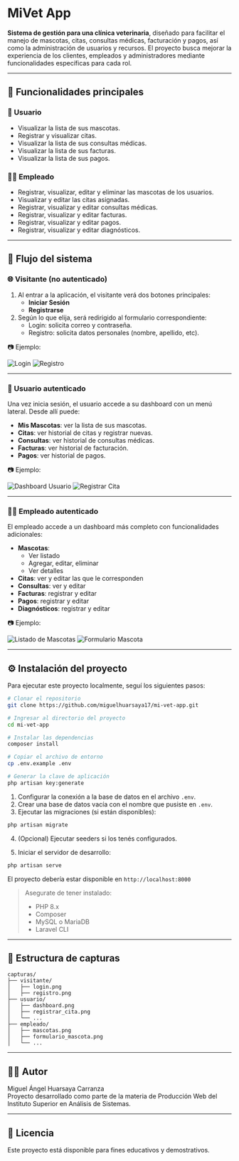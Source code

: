 # MiVet App

**Sistema de gestión para una clínica veterinaria**, diseñado para facilitar el manejo de mascotas, citas, consultas médicas, facturación y pagos, así como la administración de usuarios y recursos. El proyecto busca mejorar la experiencia de los clientes, empleados y administradores mediante funcionalidades específicas para cada rol.

---

## 📌 Funcionalidades principales

### 👤 Usuario
- Visualizar la lista de sus mascotas.
- Registrar y visualizar citas.
- Visualizar la lista de sus consultas médicas.
- Visualizar la lista de sus facturas.
- Visualizar la lista de sus pagos.

### 🧑‍⚕️ Empleado
- Registrar, visualizar, editar y eliminar las mascotas de los usuarios.
- Visualizar y editar las citas asignadas.
- Registrar, visualizar y editar consultas médicas.
- Registrar, visualizar y editar facturas.
- Registrar, visualizar y editar pagos.
- Registrar, visualizar y editar diagnósticos.

---

## 🧭 Flujo del sistema

### 🌐 Visitante (no autenticado)

1. Al entrar a la aplicación, el visitante verá dos botones principales:
   - **Iniciar Sesión**
   - **Registrarse**
2. Según lo que elija, será redirigido al formulario correspondiente:
   - Login: solicita correo y contraseña.
   - Registro: solicita datos personales (nombre, apellido, etc).

📷 Ejemplo:

![Login](capturas/visitante/login.png)
![Registro](capturas/visitante/registro.png)

---

### 👤 Usuario autenticado

Una vez inicia sesión, el usuario accede a su dashboard con un menú lateral. Desde allí puede:

- **Mis Mascotas**: ver la lista de sus mascotas.
- **Citas**: ver historial de citas y registrar nuevas.
- **Consultas**: ver historial de consultas médicas.
- **Facturas**: ver historial de facturación.
- **Pagos**: ver historial de pagos.

📷 Ejemplo:

![Dashboard Usuario](capturas/usuario/dashboard.png)
![Registrar Cita](capturas/usuario/reservar-cita.png)

---

### 🧑‍⚕️ Empleado autenticado

El empleado accede a un dashboard más completo con funcionalidades adicionales:

- **Mascotas**:
  - Ver listado
  - Agregar, editar, eliminar
  - Ver detalles
- **Citas**: ver y editar las que le corresponden
- **Consultas**: ver y editar
- **Facturas**: registrar y editar
- **Pagos**: registrar y editar
- **Diagnósticos**: registrar y editar

📷 Ejemplo:

![Listado de Mascotas](capturas/empleado/dashboard-mascotas.png)
![Formulario Mascota](capturas/empleado/agregar-mascota.png)

---

## ⚙️ Instalación del proyecto

Para ejecutar este proyecto localmente, seguí los siguientes pasos:

```bash
# Clonar el repositorio
git clone https://github.com/miguelhuarsaya17/mi-vet-app.git

# Ingresar al directorio del proyecto
cd mi-vet-app

# Instalar las dependencias
composer install

# Copiar el archivo de entorno
cp .env.example .env

# Generar la clave de aplicación
php artisan key:generate
```

1. Configurar la conexión a la base de datos en el archivo `.env`.
2. Crear una base de datos vacía con el nombre que pusiste en `.env`.
3. Ejecutar las migraciones (si están disponibles):

```bash
php artisan migrate
```

4. (Opcional) Ejecutar seeders si los tenés configurados.

5. Iniciar el servidor de desarrollo:

```bash
php artisan serve
```

El proyecto debería estar disponible en `http://localhost:8000`

> Asegurate de tener instalado:
> - PHP 8.x
> - Composer
> - MySQL o MariaDB
> - Laravel CLI

---

## 📂 Estructura de capturas

```
capturas/
├── visitante/
│   ├── login.png
│   ├── registro.png
├── usuario/
│   ├── dashboard.png
│   ├── registrar_cita.png
│   └── ...
├── empleado/
│   ├── mascotas.png
│   ├── formulario_mascota.png
│   └── ...
```

---

## 👨‍💻 Autor

Miguel Ángel Huarsaya Carranza  
Proyecto desarrollado como parte de la materia de Producción Web del Instituto Superior en Análisis de Sistemas.

---

## 📄 Licencia

Este proyecto está disponible para fines educativos y demostrativos.

